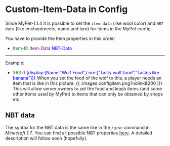 # Custom-Item-Data in Config

Since MyPet-1.1.4 it is possible to set the `item data` (like wool color) and `NBT data` (like enchantments, name and lore) for items in the MyPet config.

You have to provide the Item properties in this order:

*  <font color="green">Item-ID</font> <font color="Purple">Item-Data</font> <font color="blue">NBT-Data</font>

----

Example:

*  <font color="green">363</font> <font color="Purple">0</font> <font color="blue">{display:{Name:"Wolf Food",Lore:["Tasty wolf food","Tastes like banana"]}}</font>
When you set the food of the wolf to this, a player needs an item that is like in this picture:
{{ :images:configitem.png?nolink&200 |}}
This will allow server owners to set the food and leash items (and some other items used by MyPet) to items that can only be obtained by shops etc.

## NBT data

The syntax for the NBT data is the same like in the `/give` command in *Minecraft 1.7*. You can find all possible NBT properties [here](http://www.minecraftwiki.net/wiki/Player.dat_Format#Item_structure). A detailed description will follow soon (hopefully).

